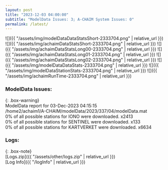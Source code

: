 ```yaml
---
layout: post
title: "2023-12-03 04:00:00"
subtitle: "ModelData Issues: 3; A-CHAIM System Issues: 0"
permalink: /latest/
---
```


![]({{ "/assets/img/modelDataDataStatsShort-2333704.png" | relative_url }})
![]({{ "/assets/img/achaimDataStatsShort-2333704.png" | relative_url }})
![]({{ "/assets/img/achaimDataStatsLong00-2333704.png" | relative_url }})
![]({{ "/assets/img/achaimDataStatsLong01-2333704.png" | relative_url }})
![]({{ "/assets/img/achaimDataStatsLong02-2333704.png" | relative_url }})
![]({{ "/assets/img/modelDataDataStats-2333704.png" | relative_url }})
![]({{ "/assets/img/modelDataStationStats-2333704.png" | relative_url }})
![]({{ "/assets/img/achaimRunTime-2333704.png" | relative_url }})


### ModelData Issues:  
  
{: .box-warning}  
 ModelData report for 03-Dec-2023 04:15:15   
 /home2/achaim1/A-CHAIM/modelData/2023/337/04/modelData.mat   
 0% of all possible stations for IONO were downloaded. x2413   
 0% of all possible stations for SENTINEL were downloaded. x133   
 0% of all possible stations for KARTVERKET were downloaded. x6634   
  


### Logs:  
  
{: .box-note}  
[Logs.zip]({{ "/assets/other/logs.zip" | relative_url }})  
[Log Info]({{ "/logInfo" | relative_url }})  

